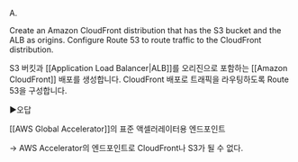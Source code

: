 A.

Create an Amazon CloudFront distribution that has the S3 bucket and the ALB as origins. Configure Route 53 to route traffic to the CloudFront distribution.

S3 버킷과 [[Application Load Balancer|ALB]]를 오리진으로 포함하는 [[Amazon CloudFront]] 배포를 생성합니다. CloudFront 배포로 트래픽을 라우팅하도록 Route 53을 구성합니다.

▶오답

[[AWS Global Accelerator]]의 표준 액셀러레이터용 엔드포인트

→ AWS Accelerator의 엔드포인트로 CloudFront나 S3가 될 수 없다.
